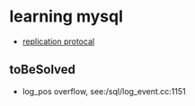 # learning mysql


* [replication protocal](./replication.lux.md)


## toBeSolved

- log_pos overflow, see:/sql/log_event.cc:1151
